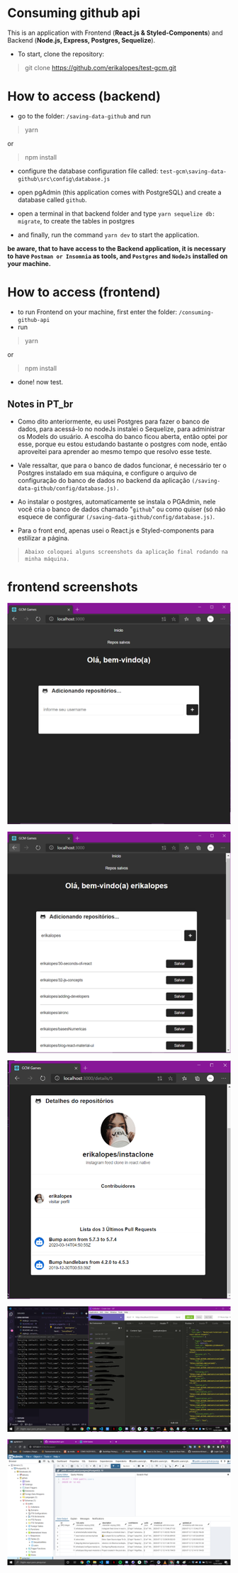 #  Consuming github api 

This is an application with Frontend (**React.js & Styled-Components**) and Backend (**Node.js, Express, Postgres, Sequelize**).

- To start, clone the repository:

> git clone https://github.com/erikalopes/test-gcm.git

# How to access (backend)

 - go to the folder: `/saving-data-github` and run 

> yarn

 or 

> npm install
- configure the database configuration file called: `test-gcm\saving-data-github\src\config\database.js`
- open pgAdmin (this application comes with PostgreSQL) and create a database called `github`.
-  open a terminal in that backend folder and type `yarn sequelize db: migrate`, to create the tables in postgres

- and finally, run the command `yarn dev` to start the application.

****be aware, that to have access to the Backend application, it is necessary to have `Postman or Insomnia` as tools, and `Postgres` and `NodeJs` installed on your machine.****

# How to access (frontend)
  
- to run Frontend on your machine, first enter the folder: `/consuming-github-api`
- run 

> yarn

or 

> npm install
- done! now test.

## Notes in PT_br
- Como dito anteriormente, eu usei Postgres para fazer o banco de dados, para acessá-lo no nodeJs instalei o Sequelize, para administrar os Models do usuário. A escolha do banco ficou aberta, então optei por esse, porque eu estou estudando bastante o postgres com node, então aproveitei para aprender ao mesmo tempo que resolvo esse teste. 

- Vale ressaltar, que para o banco de dados funcionar, é necessário ter o Postgres instalado em sua máquina, e configure o arquivo de configuração do banco de dados no backend da aplicação `(/saving-data-github/config/database.js).`

- Ao instalar o postgres, automaticamente se instala o PGAdmin, nele você cria o banco de dados chamado "`github`" ou como quiser (só não esquece de configurar `(/saving-data-github/config/database.js)`.
- Para o front end, apenas usei o React.js e Styled-components para estilizar a página. 


>     Abaixo coloquei alguns screenshots da aplicação final rodando na minha máquina.

# frontend screenshots
![print 1](./consuming-github-api/screenshots/image1.PNG)

![print 2](./consuming-github-api/screenshots/image2.PNG)

![print 3](./consuming-github-api/screenshots/image3.PNG)

![print 4](./consuming-github-api/screenshots/image4.PNG)

![print 5](./consuming-github-api/screenshots/database.PNG)